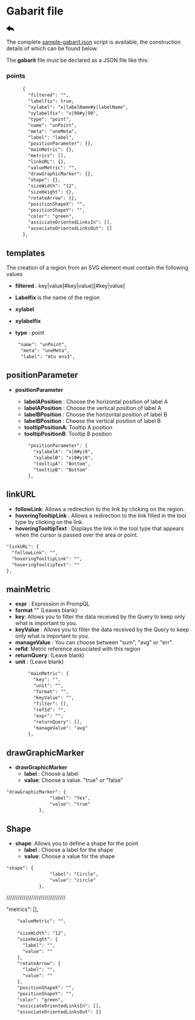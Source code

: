 # Gabarit file

[![](../../screenshots/other/Go-back.png)](README.md)

The complete [sample-gabarit.json](../../resource/sampleJson/sample-gabarit.json) script is available, the construction details of which can be found below.

The **gabarit** file must be declared as a JSON file like this:




### points

```
      {
        "filtered": "",
        "labelfix": true,
        "xylabel": "x|labelName#y|labelName",
        "xylabelfix": "x|90#y|90",
        "type": "point",
        "name": "unPoint",
        "meta": "uneMeta",
        "label": "label",
        "positionParameter": {},
        "mainMetric": {},
        "metrics": [],
        "linkURL": {},
        "valueMetric": "",
        "drawGraphicMarker": {},
        "shape": {},
        "sizeWidth": "12",
        "sizeHeight": {},
        "rotateArrow": {},
        "positionShapeX": "",
        "positionShapeY": "",
        "color": "green",
        "assiciateOrientedLinksIn": [],
        "associateOrientedLinksOut": []
      },
```

## templates

The creation of a region from an SVG element must contain the following values

- **filtered** : key|value[#key|value][#key|value]
- **Labelfix** is the name of the region
- **xylabel**
- **xylabelfix**
- **type** : point


       "name": "unPoint",
        "meta": "uneMeta",
        "label": "mtu ens3",
        
       
## positionParameter

- **positionParameter**

  - **labelAPosition** : Choose the horizontal position of label A
  - **labelAPosition** : Choose the vertical position of label A
  - **labelBPosition** : Choose the horizontal position of label B 
  - **labelBPosition** : Choose the vertical position of label B
  - **tooltipPositionA**: Tooltip A position
  - **tooltipPositionB**: Tooltip B position

```
        "positionParameter": {
          "xylabelA": "x|0#y|0",
          "xylabelB": "x|0#y|0",
          "tooltipA": "Bottom",
          "tooltipB": "Bottom"
        },
```         
        
 ## linkURL

- **followLink**: Allows a redirection to the link by clicking on the region.
- **hoveringTooltipLink** : Allows a redirection to the link filled in the tool type by clicking on the link.
- **hoveringTooltipText** : Displays the link in the tool type that appears when the cursor is passed over the area or point.

```
"linkURL": {
  "followLink": "",
  "hoveringTooltipLink": "",
  "hoveringTooltipText": ""
},

```    
   
  
## mainMetric

- **expr** : Expression in PrompQL
- **format** "" (Leaves blank)
- **key**: Allows you to filter the data received by the Query to keep only what is important to you.
- **keyValue** : Allows you to filter the data received by the Query to keep only what is important to you.
- **manageValue** : You can choose between "sum", "avg" or "err".
- **refId**: Metric reference associated with this region
- **returnQuery**: (Leave blank)
- **unit** : (Leave blank)

```
        "mainMetric": {
          "key": "",
          "unit": "",
          "format": "",
          "keyValue": "",
          "filter": [],
          "refId": "",
          "expr": "",
          "returnQuery": [],
          "manageValue": "avg"
        },
```


## drawGraphicMarker

- **drawGraphicMarker**
  - **label** : Choose a label
  - **value**: Choose a value. "true" or "false"

```
"drawGraphicMarker": {
                "label": "Yes",
                "value": "true"
            },

```

## Shape

- **shape**: Allows you to define a shape for the point
  - **label** : Choose a label for the shape
  - **value**: Choose a value for the shape

```
"shape": {
                "label": "Circle",
                "value": "circle"
            },

```


///////////////////////////////



"metrics": [],

        "valueMetric": "",
   
        "sizeWidth": "12",
        "sizeHeight": {
          "label": "",
          "value": ""
        },
        "rotateArrow": {
          "label": "",
          "value": ""
        },
        "positionShapeX": "",
        "positionShapeY": "",
        "color": "green",
        "assiciateOrientedLinksIn": [],
        "associateOrientedLinksOut": []

